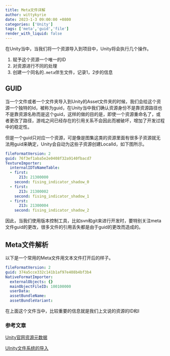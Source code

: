 ```yaml
---
title: Meta文件详解
author: wittykyrie
date: 2023-1-3 09:00:00 +0800
categories: ['Unity']
tags: ['meta','guid','file']
render_with_liquid: false
---
```


在Unity当中，当我们将一个资源导入到项目中，Unity将会执行几个操作。
1. 赋予这个资源一个唯一的ID
2. 对资源进行不同的处理
3. 创建一个同名的`.meta`伴生文件，记录1，2步的信息

## GUID
当一个文件或者一个文件夹导入到Unity的Asset文件夹的时候，我们会给这个资源一个独特的Id，被称为guid，在Unity当中我们确认资源身份不是靠资源路径也不是靠资源名称而是这个guid，这样的做的目的是，即使一个资源重命名了，或者更改了路径，游戏之间已经存在的引用关系不会因此而被破坏，增加了开发过程中的稳定性。

但是一个guid只对应一个资源，可是像是图集这类的资源里面有很多子资源就无法用guid来确定，Unity会自动为这些子资源创建LocalId，如下图所示。
```yaml
fileFormatVersion: 2
guid: 76f3ef1aba5e2e0408f32a9140fbacd7
TextureImporter:
  internalIDToNameTable:
  - first:
      213: 21300000
    second: fising_indicator_shadow_0
  - first:
      213: 21300002
    second: fising_indicator_shadow_1
  - first:
      213: 21300004
    second: fising_indicator_shadow_2
```

因此，当我们使用版本控制工具，比如svn和git来进行开发时，要特别关注meta文件guid的更改，很多文件的引用丢失都是由于guid的更改而造成的。

## Meta文件解析

以下是一个常用的Meta文件用文本文件打开后的样子。

```yaml
fileFormatVersion: 2
guid: 374a5cce332c141b1af97e408b4bf3b4
NativeFormatImporter:
  externalObjects: {}
  mainObjectFileID: 100100000
  userData: 
  assetBundleName: 
  assetBundleVariant: 
```
在上面这个文件当中，比较重要的信息就是我们上文说的资源的ID和I



### 参考文章

[Unity官网资源元数据](https://docs.unity3d.com/cn/current/Manual/AssetMetadata.html)

[UInity文件系统的导入](https://blog.uwa4d.com/archives/USparkle_inf_UnityEngine.html)